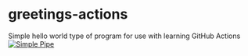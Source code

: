 # greetings-actions
Simple hello world type of program for use with learning GitHub Actions
[![Simple Pipe](https://github.com/whetherhulttr/greetings-actions/actions/workflows/simple-pipe.yml/badge.svg)](https://github.com/whetherhulttr/greetings-actions/actions/workflows/simple-pipe.yml)
